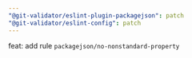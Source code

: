 ```yaml
---
"@git-validator/eslint-plugin-packagejson": patch
"@git-validator/eslint-config": patch
---
```


feat: add rule `packagejson/no-nonstandard-property`
